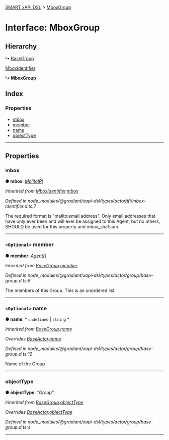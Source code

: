 [SMART xAPI DSL](../README.md) > [MboxGroup](../interfaces/mboxgroup.md)

# Interface: MboxGroup

## Hierarchy

↳  [BaseGroup](basegroup.md)

 [MboxIdentifier](mboxidentifier.md)

**↳ MboxGroup**

## Index

### Properties

* [mbox](mboxgroup.md#mbox)
* [member](mboxgroup.md#member)
* [name](mboxgroup.md#name)
* [objectType](mboxgroup.md#objecttype)

---

## Properties

<a id="mbox"></a>

###  mbox

**● mbox**: *[MailtoIRI](../#mailtoiri)*

*Inherited from [MboxIdentifier](mboxidentifier.md).[mbox](mboxidentifier.md#mbox)*

*Defined in node_modules/@gradiant/xapi-dsl/types/actor/ifi/mbox-identifier.d.ts:7*

The required format is "mailto:email address". Only email addresses that have only ever been and will ever be assigned to this Agent, but no others, SHOULD be used for this property and mbox\_sha1sum.

___
<a id="member"></a>

### `<Optional>` member

**● member**: *[Agent](../#agent)[]*

*Inherited from [BaseGroup](basegroup.md).[member](basegroup.md#member)*

*Defined in node_modules/@gradiant/xapi-dsl/types/actor/group/base-group.d.ts:8*

The members of this Group. This is an unordered list

___
<a id="name"></a>

### `<Optional>` name

**● name**: * `undefined` &#124; `string`
*

*Inherited from [BaseGroup](basegroup.md).[name](basegroup.md#name)*

*Overrides [BaseActor](baseactor.md).[name](baseactor.md#name)*

*Defined in node_modules/@gradiant/xapi-dsl/types/actor/group/base-group.d.ts:12*

Name of the Group

___
<a id="objecttype"></a>

###  objectType

**● objectType**: *"Group"*

*Inherited from [BaseGroup](basegroup.md).[objectType](basegroup.md#objecttype)*

*Overrides [BaseActor](baseactor.md).[objectType](baseactor.md#objecttype)*

*Defined in node_modules/@gradiant/xapi-dsl/types/actor/group/base-group.d.ts:4*

___

